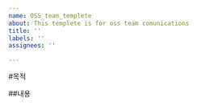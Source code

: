 ```yaml
---
name: OSS_team_templete
about: This templete is for oss team comunications
title: ''
labels: ''
assignees: ''

---
```


#목적

##내용
